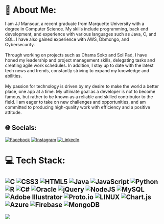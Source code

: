 # 💫 About Me:
I am JJ Mansour, a recent graduate from Marquette University with a degree in Computer Science. My skills include programming, back end development, and experience with various languages such as Java, C, and SQL. I have also gained experience with AWS, Dbmongo, and Cybersecurity.<br><br>Through working on projects such as Chama Soko and Sol Pad, I have honed my leadership and project management skills, delegating tasks and creating agile work schedules. In addition, I stay up to date with the latest tech news and trends, constantly striving to expand my knowledge and abilities.<br><br>My passion for technology is driven by my desire to make the world a better place, one app at a time. My ultimate goal as a developer is not to become famous, but rather to be known as a reliable and skilled contributor to the field. I am eager to take on new challenges and opportunities, and am committed to producing high-quality work with efficiency and a positive attitude.


## 🌐 Socials:
[![Facebook](https://img.shields.io/badge/Facebook-%231877F2.svg?logo=Facebook&logoColor=white)](https://facebook.com/jj.mansour) [![Instagram](https://img.shields.io/badge/Instagram-%23E4405F.svg?logo=Instagram&logoColor=white)](https://instagram.com/jj.mansour) [![LinkedIn](https://img.shields.io/badge/LinkedIn-%230077B5.svg?logo=linkedin&logoColor=white)](https://linkedin.com/in/JJ-Mansour) 

# 💻 Tech Stack:
![C](https://img.shields.io/badge/c-%2300599C.svg?style=for-the-badge&logo=c&logoColor=white) ![CSS3](https://img.shields.io/badge/css3-%231572B6.svg?style=for-the-badge&logo=css3&logoColor=white) ![HTML5](https://img.shields.io/badge/html5-%23E34F26.svg?style=for-the-badge&logo=html5&logoColor=white) ![Java](https://img.shields.io/badge/java-%23ED8B00.svg?style=for-the-badge&logo=java&logoColor=white) ![JavaScript](https://img.shields.io/badge/javascript-%23323330.svg?style=for-the-badge&logo=javascript&logoColor=%23F7DF1E) ![Python](https://img.shields.io/badge/python-3670A0?style=for-the-badge&logo=python&logoColor=ffdd54) ![R](https://img.shields.io/badge/r-%23276DC3.svg?style=for-the-badge&logo=r&logoColor=white) ![C#](https://img.shields.io/badge/c%23-%23239120.svg?style=for-the-badge&logo=c-sharp&logoColor=white) ![Oracle](https://img.shields.io/badge/Oracle-F80000?style=for-the-badge&logo=oracle&logoColor=white) ![jQuery](https://img.shields.io/badge/jquery-%230769AD.svg?style=for-the-badge&logo=jquery&logoColor=white) ![NodeJS](https://img.shields.io/badge/node.js-6DA55F?style=for-the-badge&logo=node.js&logoColor=white) ![MySQL](https://img.shields.io/badge/mysql-%2300f.svg?style=for-the-badge&logo=mysql&logoColor=white) ![Adobe Illustrator](https://img.shields.io/badge/adobeillustrator-%23FF9A00.svg?style=for-the-badge&logo=adobeillustrator&logoColor=white) ![Proto.io](https://img.shields.io/badge/Proto.io-161637?style=for-the-badge&logo=proto.io&logoColor=00e5ff) ![LINUX](https://img.shields.io/badge/Linux-FCC624?style=for-the-badge&logo=linux&logoColor=black) ![Chart.js](https://img.shields.io/badge/chart.js-F5788D.svg?style=for-the-badge&logo=chart.js&logoColor=white) ![Azure](https://img.shields.io/badge/azure-%230072C6.svg?style=for-the-badge&logo=azure-devops&logoColor=white) ![Firebase](https://img.shields.io/badge/firebase-%23039BE5.svg?style=for-the-badge&logo=firebase) ![MongoDB](https://img.shields.io/badge/MongoDB-%234ea94b.svg?style=for-the-badge&logo=mongodb&logoColor=white)
---
[![](https://visitcount.itsvg.in/api?id=jmansour2&icon=4&color=0)](https://visitcount.itsvg.in)

<!-- Proudly created with GPRM ( https://gprm.itsvg.in ) -->
